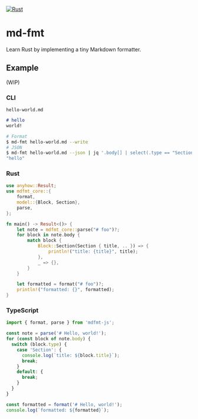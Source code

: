 [![Rust](https://github.com/yszk0123/md-fmt/actions/workflows/rust.yaml/badge.svg)](https://github.com/yszk0123/md-fmt/actions/workflows/rust.yaml)

# md-fmt

Learn Rust by implementing a tiny Markdown formatter.

## Example
(WIP)

### CLI

`hello-world.md`
```md
# hello
world!
```

```bash
# Format
$ md-fmt hello-world.md --write
# JSON
$ md-fmt hello-world.md --json | jq '.body[] | select(.type == "Section").value.title'
"hello"
```

### Rust

```rs
use anyhow::Result;
use mdfmt_core::{
    format,
    model::{Block, Section},
    parse,
};

fn main() -> Result<()> {
    let note = mdfmt_core::parse("# foo")?;
    for block in note.body {
        match block {
            Block::Section(Section { title, .. }) => {
                println!("title: {title}", title);
            },
            _ => {},
        }
    }

    let formatted = format("# foo")?;
    println!("formatted: {}", formatted);
}
```

### TypeScript

```ts
import { format, parse } from 'mdfmt-js';

const note = parse('# Hello, world!');
for (const block of note.body) {
  switch (block.type) {
    case 'Section': {
      console.log(`title: ${block.title}`);
      break;
    }
    default: {
      break;
    }
  }
}

const formatted = format('# Hello, world!');
console.log(`formatted: ${formatted}`);
```

